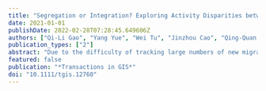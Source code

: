 ```yaml
---
title: "Segregation or Integration? Exploring Activity Disparities between Migrants and Settled Urban Residents Using Human Mobility Data"
date: 2021-01-01
publishDate: 2022-02-28T07:28:45.649606Z
authors: ["Qi-Li Gao", "Yang Yue", "Wei Tu", "Jinzhou Cao", "Qing-Quan Li"]
publication_types: ["2"]
abstract: "Due to the difficulty of tracking large numbers of new migrants, how their daily activity behaviors differ from those of settled residents has not been well investigated, leading to a lack of understanding of new migrants' integration. Meanwhile, existing research largely emphasized residential space and ignored other activity disparities. To obtain a more comprehensive picture of urban segregation, we identified new migrants and two settled urban groups from two kinds of human mobility data. A S-T-A-D-I interactive framework was proposed to measure segregation from multiple activity dimensions, including spatial colocation, temporal coexistence, accessibility, activity diversity, and social interaction. Two-scale analysis of spatial colocation patterns reveals residential segregation by both residential location and housing type, suggesting the effectiveness of the mobility data in profiling socioeconomic groups. The temporal disparity in undertaking activities was unveiled by identifying temporal coexistence patterns. Moreover, the groups presented significant inequality in accessibility owing to the use of different travel modes, leading to a notable disparity in activity diversity. Jointly determined by the disparities in space, time, and diversity, the three groups generated a high level of self-segregation, and new migrants and transit users presented very low interaction potentials with the car group."
featured: false
publication: "*Transactions in GIS*"
doi: "10.1111/tgis.12760"
---
```


